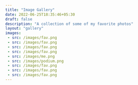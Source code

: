```yaml
---
title: "Image Gallery"
date: 2022-06-25T18:35:46+05:30
draft: false
description: "A collection of some of my favorite photos"
layout: "gallery"
images:
 - src: /images/fav.png 
 - src: /images/fav.png 
 - src: /images/fav.png 
 - src: /images/fav.png 
 - src: /images/me.png 
 - src: /images/podium.png 
 - src: /images/fav.png 
 - src: /images/fav.png 
 - src: /images/fav.png 
---
```

